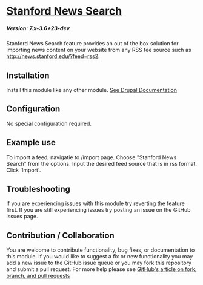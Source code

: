 # [Stanford News Search](https://github.com/SU-SWS/stanford_news)
##### Version: 7.x-3.6+23-dev 

Stanford News Search feature provides an out of the box solution for importing
news content on your website from any RSS fee source such as http://news.stanford.edu/?feed=rss2.


Installation
---

Install this module like any other module. [See Drupal Documentation](https://drupal.org/documentation/install/modules-themes/modules-7)

Configuration
---
No special configuration required.

Example use
-----
To import a feed, navigatie to /import page. Choose "Stanford News Search" from
the options. Input the desired feed source that is in rss format. Click 'Import'.

Troubleshooting
---

If you are experiencing issues with this module try reverting the feature first. If you are still experiencing issues try posting an issue on the GitHub issues page.

Contribution / Collaboration
---

You are welcome to contribute functionality, bug fixes, or documentation to this module. If you would like to suggest a fix or new functionality you may add a new issue to the GitHub issue queue or you may fork this repository and submit a pull request. For more help please see [GitHub's article on fork, branch, and pull requests](https://help.github.com/articles/using-pull-requests)
